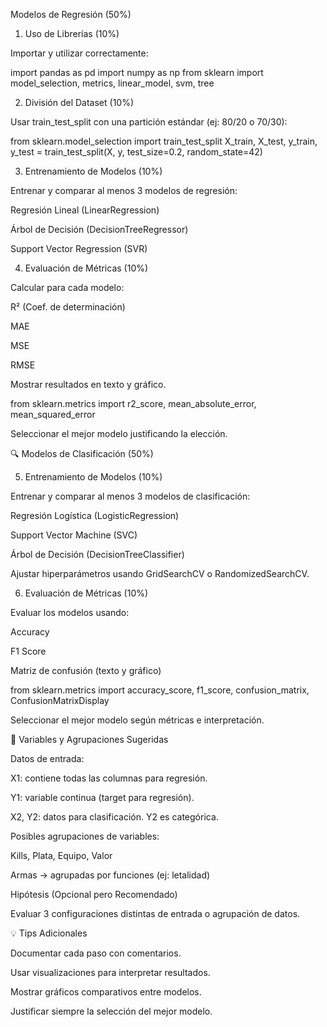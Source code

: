 Modelos de Regresión (50%)

1. Uso de Librerías (10%)

Importar y utilizar correctamente:

import pandas as pd
import numpy as np
from sklearn import model_selection, metrics, linear_model, svm, tree

2. División del Dataset (10%)

Usar train_test_split con una partición estándar (ej: 80/20 o 70/30):

from sklearn.model_selection import train_test_split
X_train, X_test, y_train, y_test = train_test_split(X, y, test_size=0.2, random_state=42)

3. Entrenamiento de Modelos (10%)

Entrenar y comparar al menos 3 modelos de regresión:

Regresión Lineal (LinearRegression)

Árbol de Decisión (DecisionTreeRegressor)

Support Vector Regression (SVR)

4. Evaluación de Métricas (10%)

Calcular para cada modelo:

R² (Coef. de determinación)

MAE

MSE

RMSE

Mostrar resultados en texto y gráfico.

from sklearn.metrics import r2_score, mean_absolute_error, mean_squared_error

Seleccionar el mejor modelo justificando la elección.

🔍 Modelos de Clasificación (50%)

5. Entrenamiento de Modelos (10%)

Entrenar y comparar al menos 3 modelos de clasificación:

Regresión Logística (LogisticRegression)

Support Vector Machine (SVC)

Árbol de Decisión (DecisionTreeClassifier)

Ajustar hiperparámetros usando GridSearchCV o RandomizedSearchCV.

6. Evaluación de Métricas (10%)

Evaluar los modelos usando:

Accuracy

F1 Score

Matriz de confusión (texto y gráfico)

from sklearn.metrics import accuracy_score, f1_score, confusion_matrix, ConfusionMatrixDisplay

Seleccionar el mejor modelo según métricas e interpretación.

📃 Variables y Agrupaciones Sugeridas

Datos de entrada:

X1: contiene todas las columnas para regresión.

Y1: variable continua (target para regresión).

X2, Y2: datos para clasificación. Y2 es categórica.

Posibles agrupaciones de variables:

Kills, Plata, Equipo, Valor

Armas → agrupadas por funciones (ej: letalidad)

Hipótesis (Opcional pero Recomendado)

Evaluar 3 configuraciones distintas de entrada o agrupación de datos.

💡 Tips Adicionales

Documentar cada paso con comentarios.

Usar visualizaciones para interpretar resultados.

Mostrar gráficos comparativos entre modelos.

Justificar siempre la selección del mejor modelo.